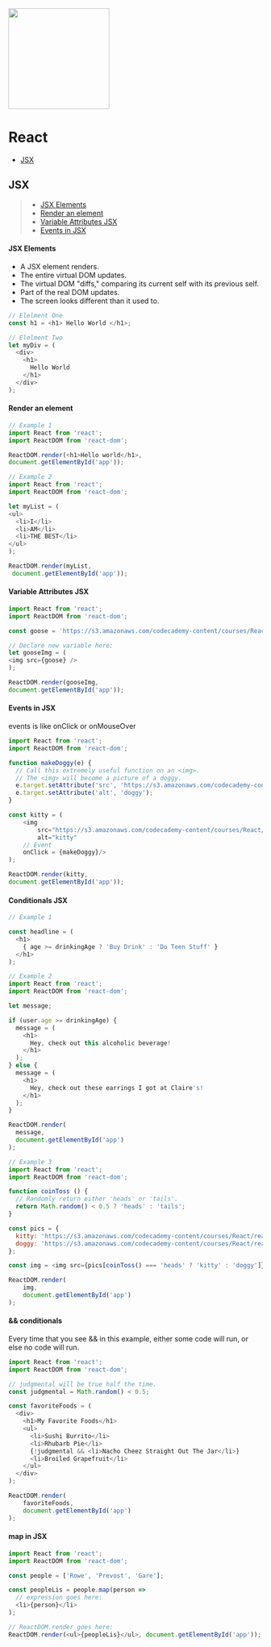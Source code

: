 <img src="https://upload.wikimedia.org/wikipedia/commons/thumb/a/a7/React-icon.svg/512px-React-icon.svg.png" width="200" align="middle">

# React 

- [JSX](#jsx) 


## JSX
> - [JSX Elements](#jsx-elements)
> - [Render an element](#render-an-element)
> - [Variable Attributes JSX](#variable-attributes-jsx)
> - [Events in JSX](#events-in-jsx)

#### JSX Elements
- A JSX element renders.
- The entire virtual DOM updates.
- The virtual DOM "diffs," comparing its current self with its previous self.
- Part of the real DOM updates.
- The screen looks different than it used to.
```javascript 
// Elelment One
const h1 = <h1> Hello World </h1>;

// Elelment Two
let myDiv = (
  <div>
    <h1>
      Hello World
    </h1>
  </div> 
);
```
#### Render an element 

```javascript
// Example 1
import React from 'react';
import ReactDOM from 'react-dom';

ReactDOM.render(<h1>Hello world</h1>,
document.getElementById('app'));

// Example 2
import React from 'react';
import ReactDOM from 'react-dom';

let myList = (
<ul>
  <li>I</li> 
  <li>AM</li> 
  <li>THE BEST</li> 
</ul> 
);

ReactDOM.render(myList,
 document.getElementById('app'));
```

#### Variable Attributes JSX
```javascript 
import React from 'react';
import ReactDOM from 'react-dom';

const goose = 'https://s3.amazonaws.com/codecademy-content/courses/React/react_photo-goose.jpg';

// Declare new variable here:
let gooseImg = (
<img src={goose} />
);

ReactDOM.render(gooseImg, 
document.getElementById('app'));
```

#### Events in JSX
events is like onClick or onMouseOver

```javascript 
import React from 'react';
import ReactDOM from 'react-dom';

function makeDoggy(e) {
  // Call this extremely useful function on an <img>.
  // The <img> will become a picture of a doggy.
  e.target.setAttribute('src', 'https://s3.amazonaws.com/codecademy-content/courses/React/react_photo-puppy.jpeg');
  e.target.setAttribute('alt', 'doggy');
}

const kitty = (
	<img 
		src="https://s3.amazonaws.com/codecademy-content/courses/React/react_photo-kitty.jpg" 
		alt="kitty"
    // Event
    onClick = {makeDoggy}/>
);

ReactDOM.render(kitty,
document.getElementById('app'));
```

#### Conditionals JSX

```javascript 
// Example 1

const headline = (
  <h1>
    { age >= drinkingAge ? 'Buy Drink' : 'Do Teen Stuff' }
  </h1>
);

// Example 2
import React from 'react';
import ReactDOM from 'react-dom';

let message;

if (user.age >= drinkingAge) {
  message = (
    <h1>
      Hey, check out this alcoholic beverage!
    </h1>
  );
} else {
  message = (
    <h1>
      Hey, check out these earrings I got at Claire's!
    </h1>
  );
}

ReactDOM.render(
  message, 
  document.getElementById('app')
);

// Example 3
import React from 'react';
import ReactDOM from 'react-dom';

function coinToss () {
  // Randomly return either 'heads' or 'tails'.
  return Math.random() < 0.5 ? 'heads' : 'tails';
}

const pics = {
  kitty: 'https://s3.amazonaws.com/codecademy-content/courses/React/react_photo-kitty.jpg',
  doggy: 'https://s3.amazonaws.com/codecademy-content/courses/React/react_photo-puppy.jpeg'
};

const img = <img src={pics[coinToss() === 'heads' ? 'kitty' : 'doggy']} />;

ReactDOM.render(
	img, 
	document.getElementById('app')
);
```

#### && conditionals
Every time that you see && in this example, either some code will run, or else no code will run.

```javascript 
import React from 'react';
import ReactDOM from 'react-dom';

// judgmental will be true half the time.
const judgmental = Math.random() < 0.5;

const favoriteFoods = (
  <div>
    <h1>My Favorite Foods</h1>
    <ul>
      <li>Sushi Burrito</li>
      <li>Rhubarb Pie</li>
      {!judgmental && <li>Nacho Cheez Straight Out The Jar</li>}
      <li>Broiled Grapefruit</li>
    </ul>
  </div>
);

ReactDOM.render(
	favoriteFoods, 
	document.getElementById('app')
);
```

#### map in JSX 

```javascript 
import React from 'react';
import ReactDOM from 'react-dom';

const people = ['Rowe', 'Prevost', 'Gare'];

const peopleLis = people.map(person =>
  // expression goes here:
  <li>{person}</li>
);

// ReactDOM.render goes here:
ReactDOM.render(<ul>{peopleLis}</ul>, document.getElementById('app'));
```










